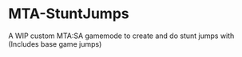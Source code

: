 # MTA-StuntJumps
A WIP custom MTA:SA gamemode to create and do stunt jumps with (Includes base game jumps)
